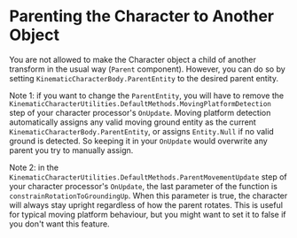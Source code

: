 

# Parenting the Character to Another Object

You are not allowed to make the Character object a child of another transform in the usual way (`Parent` component). However, you can do so by setting `KinematicCharacterBody.ParentEntity` to the desired parent entity.

Note 1: if you want to change the `ParentEntity`, you will have to remove the `KinematicCharacterUtilities.DefaultMethods.MovingPlatformDetection` step of your character processor's `OnUpdate`. Moving platform detection automatically assigns any valid moving ground entity as the current `KinematicCharacterBody.ParentEntity`, or assigns `Entity.Null` if no valid ground is detected. So keeping it in your `OnUpdate` would overwrite any parent you try to manually assign.

Note 2: in the `KinematicCharacterUtilities.DefaultMethods.ParentMovementUpdate` step of your character processor's `OnUpdate`, the last parameter of the function is `constrainRotationToGroundingUp`. When this parameter is true, the character will always stay upright regardless of how the parent rotates. This is useful for typical moving platform behaviour, but you might want to set it to false if you don't want this feature.
